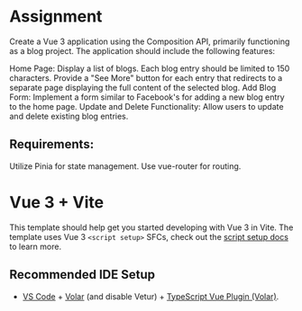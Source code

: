 # Assignment

Create a Vue 3 application using the Composition API, primarily functioning as a blog project. The application should include the following features:

Home Page: Display a list of blogs. Each blog entry should be limited to 150 characters. Provide a "See More" button for each entry that redirects to a separate page displaying the full content of the selected blog.
Add Blog Form: Implement a form similar to Facebook's for adding a new blog entry to the home page.
Update and Delete Functionality: Allow users to update and delete existing blog entries.

## Requirements:

Utilize Pinia for state management.
Use vue-router for routing.

# Vue 3 + Vite

This template should help get you started developing with Vue 3 in Vite. The template uses Vue 3 `<script setup>` SFCs, check out the [script setup docs](https://v3.vuejs.org/api/sfc-script-setup.html#sfc-script-setup) to learn more.

## Recommended IDE Setup

- [VS Code](https://code.visualstudio.com/) + [Volar](https://marketplace.visualstudio.com/items?itemName=Vue.volar) (and disable Vetur) + [TypeScript Vue Plugin (Volar)](https://marketplace.visualstudio.com/items?itemName=Vue.vscode-typescript-vue-plugin).

